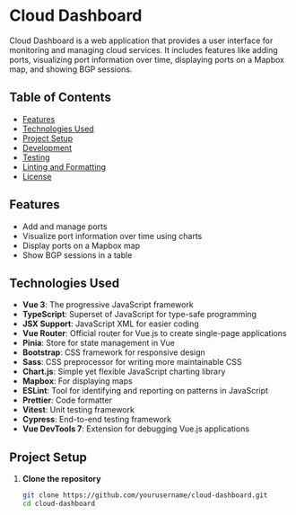 # Cloud Dashboard

Cloud Dashboard is a web application that provides a user interface for monitoring and managing cloud services. It includes features like adding ports, visualizing port information over time, displaying ports on a Mapbox map, and showing BGP sessions.

## Table of Contents

- [Features](#features)
- [Technologies Used](#technologies-used)
- [Project Setup](#project-setup)
- [Development](#development)
- [Testing](#testing)
- [Linting and Formatting](#linting-and-formatting)
- [License](#license)

## Features

- Add and manage ports
- Visualize port information over time using charts
- Display ports on a Mapbox map
- Show BGP sessions in a table

## Technologies Used

- **Vue 3**: The progressive JavaScript framework
- **TypeScript**: Superset of JavaScript for type-safe programming
- **JSX Support**: JavaScript XML for easier coding
- **Vue Router**: Official router for Vue.js to create single-page applications
- **Pinia**: Store for state management in Vue
- **Bootstrap**: CSS framework for responsive design
- **Sass**: CSS preprocessor for writing more maintainable CSS
- **Chart.js**: Simple yet flexible JavaScript charting library
- **Mapbox**: For displaying maps
- **ESLint**: Tool for identifying and reporting on patterns in JavaScript
- **Prettier**: Code formatter
- **Vitest**: Unit testing framework
- **Cypress**: End-to-end testing framework
- **Vue DevTools 7**: Extension for debugging Vue.js applications

## Project Setup

1. **Clone the repository**
   ```bash
   git clone https://github.com/yourusername/cloud-dashboard.git
   cd cloud-dashboard
   ```
